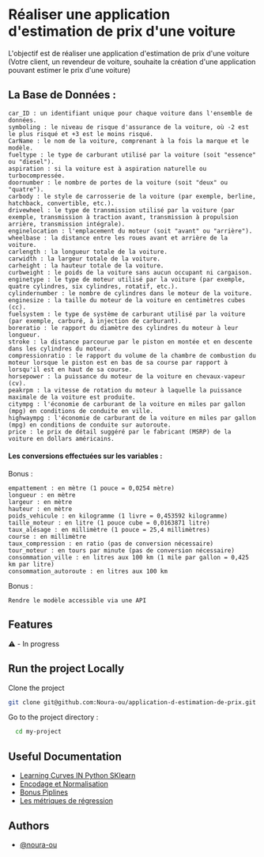# Réaliser une application d'estimation de prix d'une voiture
L'objectif est de réaliser une application d'estimation de prix d'une voiture (Votre client, un revendeur de voiture, souhaite la création d'une application pouvant estimer le prix d'une voiture)

## La Base de Données :


    car_ID : un identifiant unique pour chaque voiture dans l'ensemble de données.
    symboling : le niveau de risque d'assurance de la voiture, où -2 est le plus risqué et +3 est le moins risqué.
    CarName : le nom de la voiture, comprenant à la fois la marque et le modèle.
    fueltype : le type de carburant utilisé par la voiture (soit "essence" ou "diesel").
    aspiration : si la voiture est à aspiration naturelle ou turbocompressée.
    doornumber : le nombre de portes de la voiture (soit "deux" ou "quatre").
    carbody : le style de carrosserie de la voiture (par exemple, berline, hatchback, convertible, etc.).
    drivewheel : le type de transmission utilisé par la voiture (par exemple, transmission à traction avant, transmission à propulsion arrière, transmission intégrale).
    enginelocation : l'emplacement du moteur (soit "avant" ou "arrière").
    wheelbase : la distance entre les roues avant et arrière de la voiture.
    carlength : la longueur totale de la voiture.
    carwidth : la largeur totale de la voiture.
    carheight : la hauteur totale de la voiture.
    curbweight : le poids de la voiture sans aucun occupant ni cargaison.
    enginetype : le type de moteur utilisé par la voiture (par exemple, quatre cylindres, six cylindres, rotatif, etc.).
    cylindernumber : le nombre de cylindres dans le moteur de la voiture.
    enginesize : la taille du moteur de la voiture en centimètres cubes (cc).
    fuelsystem : le type de système de carburant utilisé par la voiture (par exemple, carburé, à injection de carburant).
    boreratio : le rapport du diamètre des cylindres du moteur à leur longueur.
    stroke : la distance parcourue par le piston en montée et en descente dans les cylindres du moteur.
    compressionratio : le rapport du volume de la chambre de combustion du moteur lorsque le piston est en bas de sa course par rapport à lorsqu'il est en haut de sa course.
    horsepower : la puissance du moteur de la voiture en chevaux-vapeur (cv).
    peakrpm : la vitesse de rotation du moteur à laquelle la puissance maximale de la voiture est produite.
    citympg : l'économie de carburant de la voiture en miles par gallon (mpg) en conditions de conduite en ville.
    highwaympg : l'économie de carburant de la voiture en miles par gallon (mpg) en conditions de conduite sur autoroute.
    price : le prix de détail suggéré par le fabricant (MSRP) de la voiture en dollars américains.




#### Les conversions effectuées sur les variables : 
Bonus :

    empattement : en mètre (1 pouce = 0,0254 mètre)
    longueur : en mètre
    largeur : en mètre
    hauteur : en mètre
    poids_vehicule : en kilogramme (1 livre = 0,453592 kilogramme)
    taille_moteur : en litre (1 pouce cube = 0,0163871 litre)
    taux_alésage : en millimètre (1 pouce = 25,4 millimètres)
    course : en millimètre
    taux_compression : en ratio (pas de conversion nécessaire)
    tour_moteur : en tours par minute (pas de conversion nécessaire)
    consommation_ville : en litres aux 100 km (1 mile par gallon = 0,425 km par litre)
    consommation_autoroute : en litres aux 100 km




Bonus :

    Rendre le modèle accessible via une API


## Features
 ⚠️ - In progress


## Run the project Locally

Clone the project

```bash
git clone git@github.com:Noura-ou/application-d-estimation-de-prix.git
````

Go to the project directory :

```bash
  cd my-project
```


## Useful Documentation

- [Learning Curves IN Python SKlearn](https://vitalflux.com/learning-curves-explained-python-sklearn-example/)
- [Encodage et Normalisation](https://www.youtube.com/watch?v=OGWwzm304Xs&list=PLO_fdPEVlfKqMDNmCFzQISI2H_nJcEDJq&index=25) 
- [Bonus Piplines](https://www.youtube.com/watch?v=41mnga4ptso&list=PLO_fdPEVlfKqMDNmCFzQISI2H_nJcEDJq&index=26)
- [Les métriques de régression](https://www.youtube.com/watch?v=_TE9fDgtOaE&list=PLO_fdPEVlfKqMDNmCFzQISI2H_nJcEDJq&index=24)



## Authors

- [@noura-ou](https://github.com/Noura-ou)